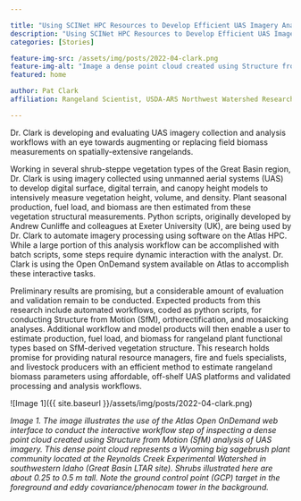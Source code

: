 ```yaml
---

title: "Using SCINet HPC Resources to Develop Efficient UAS Imagery Analysis Workflows for Rangeland Management"
description: "Using SCINet HPC Resources to Develop Efficient UAS Imagery Analysis Workflows for Rangeland Management"
categories: [Stories]

feature-img-src: /assets/img/posts/2022-04-clark.png
feature-img-alt: "Image a dense point cloud created using Structure from Motion analysis of UAS imagery"
featured: home

author: Pat Clark
affiliation: Rangeland Scientist, USDA-ARS Northwest Watershed Research Center, Boise, Idaho

---
```


Dr. Clark is developing and evaluating UAS imagery collection and analysis workflows with an eye towards augmenting or replacing field biomass measurements on spatially-extensive rangelands. <!--excerpt-->

Working in several shrub-steppe vegetation types of the Great Basin region, Dr. Clark is using imagery collected using unmanned aerial systems (UAS) to develop digital surface, digital terrain, and canopy height models to intensively measure vegetation height, volume, and density. Plant seasonal production, fuel load, and biomass are then estimated from these vegetation structural measurements. Python scripts, originally developed by Andrew Cunliffe and colleagues at Exeter University (UK), are being used by Dr. Clark to automate imagery processing using software on the Atlas HPC. While a large portion of this analysis workflow can be accomplished with batch scripts, some steps require dynamic interaction with the analyst. Dr. Clark is using the Open OnDemand system available on Atlas to accomplish these interactive tasks.

Preliminary results are promising, but a considerable amount of evaluation and validation remain to be conducted. Expected products from this research include automated workflows, coded as python scripts, for conducting Structure from Motion (SfM), orthorectification, and mosaicking analyses. Additional workflow and model products will then enable a user to estimate production, fuel load, and biomass for rangeland plant functional types based on SfM-derived vegetation structure. This research holds promise for providing natural resource managers, fire and fuels specialists, and livestock producers with an efficient method to estimate rangeland biomass parameters using affordable, off-shelf UAS platforms and validated processing and analysis workflows. 

![Image 1]({{ site.baseurl }}/assets/img/posts/2022-04-clark.png)

*Image 1. The image illustrates the use of the Atlas Open OnDemand web interface to conduct the interactive workflow step of inspecting a dense point cloud created using Structure from Motion (SfM) analysis of UAS imagery. This dense point cloud represents a Wyoming big sagebrush plant community located at the Reynolds Creek Experimental Watershed in southwestern Idaho (Great Basin LTAR site). Shrubs illustrated here are about 0.25 to 0.5 m tall. Note the ground control point (GCP) target in the foreground and eddy covariance/phenocam tower in the background.*
